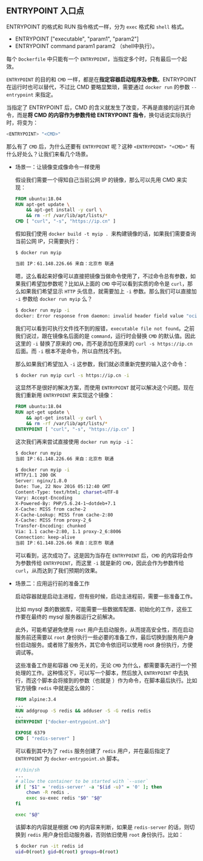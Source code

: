 ## ENTRYPOINT 入口点

ENTRYPOINT 的格式和 RUN 指令格式一样，分为 `exec` 格式和 `shell` 格式。

* ENTRYPOINT	["executable",	"param1",	"param2"]	
* ENTRYPOINT	command	param1	param2	（shell中执行）。 

每个 `Dockerfile` 中只能有一个 `ENTRYPOINT`，当指定多个时，只有最后一个起效。

`ENTRYPOINT` 的目的和 `CMD` 一样，都是在**指定容器启动程序及参数**。ENTRYPOINT 在运行时也可以替代，不过比 CMD 要略显繁琐，需要通过 `docker run` 的参数 `--entrypoint` 来指定。

当指定了 ENTRYPOINT 后，CMD 的含义就发生了改变，不再是直接的运行其命令，而是**将 CMD 的内容作为参数传给 ENTRYPOINT 指令**，换句话说实际执行时，将变为：

```sh
<ENTRYPOINT> "<CMD>"
```

那么有了 `CMD` 后，为什么还要有 `ENTRYPOINT` 呢？这种 `<ENTRYPOINT> "<CMD>"` 有什么好处么？让我们来看几个场景。

* 场景一：让镜像变成像命令一样使用
    
    假设我们需要一个得知自己当前公网 IP 的镜像，那么可以先用 CMD 来实现：
    ```dockerfile
    FROM ubuntu:18.04
    RUN apt-get update \
        && apt-get install -y curl \
        && rm -rf /var/lib/apt/lists/*
    CMD [ "curl", "-s", "https://ip.cn" ]
    ```
    
    假如我们使用 `docker build -t myip . `来构建镜像的话，如果我们需要查询当前公网 IP，只需要执行：

    ```sh
    $ docker run myip

    当前 IP：61.148.226.66 来自：北京市 联通
    ```
    
    嗯，这么看起来好像可以直接把镜像当做命令使用了，不过命令总有参数，如果我们希望加参数呢？比如从上面的 `CMD` 中可以看到实质的命令是 `curl`，那么如果我们希望显示 `HTTP` 头信息，就需要加上 `-i` 参数。那么我们可以直接加 `-i` 参数给 `docker run myip` 么？
    
    ```sh
    $ docker run myip -i
    docker: Error response from daemon: invalid header field value "oci runtime error: container_linux.go:247: starting container process caused \"exec: \\\"-i\\\": executable file not found in $PATH\"\n".
    ```

    我们可以看到可执行文件找不到的报错，`executable file not found`。之前我们说过，跟在镜像名后面的是 `command`，运行时会替换 `CMD` 的默认值。因此这里的 `-i` 替换了原来的 `CMD`，而不是添加在原来的 `curl -s https://ip.cn` 后面。而 `-i` 根本不是命令，所以自然找不到。

    那么如果我们希望加入 `-i` 这参数，我们就必须重新完整的输入这个命令：

    ```sh
    $ docker run myip curl -s https://ip.cn -i
    ```

    这显然不是很好的解决方案，而使用 `ENTRYPOINT` 就可以解决这个问题。现在我们重新用 `ENTRYPOINT` 来实现这个镜像：

    ```dockerfile
    FROM ubuntu:18.04
    RUN apt-get update \
        && apt-get install -y curl \
        && rm -rf /var/lib/apt/lists/*
    ENTRYPOINT [ "curl", "-s", "https://ip.cn" ]
    ```

    这次我们再来尝试直接使用 `docker run myip -i`：

    ```sh
    $ docker run myip
    当前 IP：61.148.226.66 来自：北京市 联通

    $ docker run myip -i
    HTTP/1.1 200 OK
    Server: nginx/1.8.0
    Date: Tue, 22 Nov 2016 05:12:40 GMT
    Content-Type: text/html; charset=UTF-8
    Vary: Accept-Encoding
    X-Powered-By: PHP/5.6.24-1~dotdeb+7.1
    X-Cache: MISS from cache-2
    X-Cache-Lookup: MISS from cache-2:80
    X-Cache: MISS from proxy-2_6
    Transfer-Encoding: chunked
    Via: 1.1 cache-2:80, 1.1 proxy-2_6:8006
    Connection: keep-alive
    当前 IP：61.148.226.66 来自：北京市 联通
    ```

    可以看到，这次成功了。这是因为当存在 `ENTRYPOINT` 后，`CMD` 的内容将会作为参数传给  `ENTRYPOINT`，而这里 `-i` 就是新的 `CMD`，因此会作为参数传给 `curl`，从而达到了我们预期的效果。

* 场景二：应用运行前的准备工作

    启动容器就是启动主进程，但有些时候，启动主进程前，需要一些准备工作。

    比如 mysql 类的数据库，可能需要一些数据库配置、初始化的工作，这些工作要在最终的 mysql 服务器运行之前解决。

    此外，可能希望避免使用 `root` 用户去启动服务，从而提高安全性，而在启动服务前还需要以 `root` 身份执行一些必要的准备工作，最后切换到服务用户身份启动服务。或者除了服务外，其它命令依旧可以使用 root 身份执行，方便调试等。

    这些准备工作是和容器 `CMD` 无关的，无论 `CMD` 为什么，都需要事先进行一个预处理的工作。这种情况下，可以写一个脚本，然后放入 `ENTRYPOINT` 中去执行，而这个脚本会将接到的参数（也就是 <CMD>）作为命令，在脚本最后执行。比如官方镜像 `redis` 中就是这么做的：

    ```dockerfile
    FROM alpine:3.4
    ...
    RUN addgroup -S redis && adduser -S -G redis redis
    ...
    ENTRYPOINT ["docker-entrypoint.sh"]

    EXPOSE 6379
    CMD [ "redis-server" ]
    ```
    
    可以看到其中为了 `redis` 服务创建了 `redis` 用户，并在最后指定了 `ENTRYPOINT` 为 `docker-entrypoint.sh` 脚本。

    ```sh
    #!/bin/sh
    ...
    # allow the container to be started with `--user`
    if [ "$1" = 'redis-server' -a "$(id -u)" = '0' ]; then
        chown -R redis .
        exec su-exec redis "$0" "$@"
    fi

    exec "$@"
    ```

    该脚本的内容就是根据 `CMD` 的内容来判断，如果是 `redis-server` 的话，则切换到 `redis` 用户身份启动服务器，否则依旧使用 `root` 身份执行。比如：

    ```sh
    $ docker run -it redis id
    uid=0(root) gid=0(root) groups=0(root)
    ```